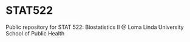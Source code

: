 # STAT522
Public repository for STAT 522: Biostatistics II @ Loma Linda University School of Public Health
